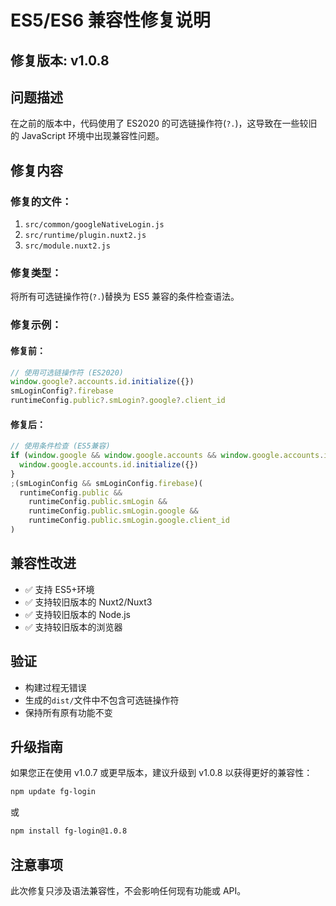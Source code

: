 # ES5/ES6 兼容性修复说明

## 修复版本: v1.0.8

## 问题描述

在之前的版本中，代码使用了 ES2020 的可选链操作符(`?.`)，这导致在一些较旧的 JavaScript 环境中出现兼容性问题。

## 修复内容

### 修复的文件：

1. `src/common/googleNativeLogin.js`
2. `src/runtime/plugin.nuxt2.js`
3. `src/module.nuxt2.js`

### 修复类型：

将所有可选链操作符(`?.`)替换为 ES5 兼容的条件检查语法。

### 修复示例：

#### 修复前：

```javascript
// 使用可选链操作符 (ES2020)
window.google?.accounts.id.initialize({})
smLoginConfig?.firebase
runtimeConfig.public?.smLogin?.google?.client_id
```

#### 修复后：

```javascript
// 使用条件检查 (ES5兼容)
if (window.google && window.google.accounts && window.google.accounts.id) {
  window.google.accounts.id.initialize({})
}
;(smLoginConfig && smLoginConfig.firebase)(
  runtimeConfig.public &&
    runtimeConfig.public.smLogin &&
    runtimeConfig.public.smLogin.google &&
    runtimeConfig.public.smLogin.google.client_id
)
```

## 兼容性改进

- ✅ 支持 ES5+环境
- ✅ 支持较旧版本的 Nuxt2/Nuxt3
- ✅ 支持较旧版本的 Node.js
- ✅ 支持较旧版本的浏览器

## 验证

- 构建过程无错误
- 生成的`dist/`文件中不包含可选链操作符
- 保持所有原有功能不变

## 升级指南

如果您正在使用 v1.0.7 或更早版本，建议升级到 v1.0.8 以获得更好的兼容性：

```bash
npm update fg-login
```

或

```bash
npm install fg-login@1.0.8
```

## 注意事项

此次修复只涉及语法兼容性，不会影响任何现有功能或 API。
